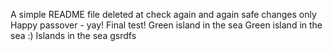 A simple README file
deleted at
check again
and again
safe changes only
Happy passover - yay!
Final test!
Green island in the sea
Green island in the sea :)
Islands in the sea
gsrdfs
